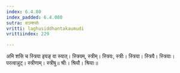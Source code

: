 ```yaml
---
index: 6.4.80
index_padded: 6.4.080
sutra: वाऽम्शसोः
vritti: laghusiddhantakaumudi
vrittiindex: 229

---
```

अमि शसि च स्त्रिया इयङ् वा स्यात्। स्त्रियम्, स्त्रीम्। स्त्रियः, स्त्रीः। स्त्रिया। स्त्रियै। स्त्रियाः। परत्वान्नुट्। स्त्रीणाम्। स्त्रीषु॥ श्रीः। श्रियौ। श्रियाः॥